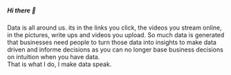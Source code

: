 ##### Hi there 👋 
Data is all around us. its in the links you click, the videos you stream online, in the pictures, write ups and videos you upload.
So much data is generated that businesses need people to turn those data into insights to make data driven and informe decisions as you can no longer base
business decisions on intuition when you have data.</br>
That is what I do, I make data speak.
<!--
**didi-hub97/didi-hub97** is a ✨ _special_ ✨ repository because its `README.md` (this file) appears on your GitHub profile.

Here are some ideas to get you started:

- 🔭 I’m currently working on ...
- 🌱 I’m currently learning ...
- 👯 I’m looking to collaborate on ...
- 🤔 I’m looking for help with ...
- 💬 Ask me about ...
- 📫 How to reach me: ...
- 😄 Pronouns: She/her
- ⚡ Fun fact: ...
-->
